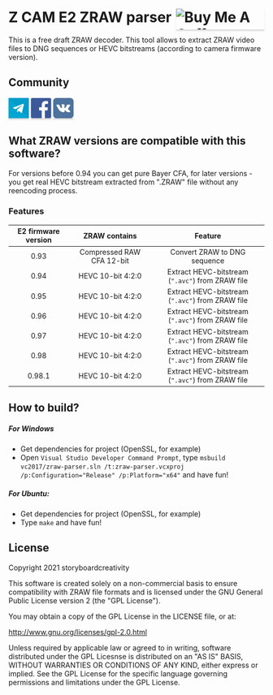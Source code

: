 # Z CAM E2 ZRAW parser <a href="https://ko-fi.com/storyboardcreativity" target="_blank"><img align="right" src="https://cdn.ko-fi.com/cdn/kofi3.png" alt="Buy Me A Coffee" style="height: 41px !important;width: 174px !important;box-shadow: 0px 3px 2px 0px rgba(190, 190, 190, 0.5) !important;-webkit-box-shadow: 0px 3px 2px 0px rgba(190, 190, 190, 0.5) !important;" ></a>

This is a free draft ZRAW decoder. This tool allows to extract ZRAW video files to DNG sequences or HEVC bitstreams (according to camera firmware version).

## Community

<a href="https://t.me/zcam_rus" target="_blank"><img src="docs/soc_net_icons/telegram.png" alt="Buy Me A Coffee" style="height: 40px !important;width: 40px !important;box-shadow: 0px 3px 2px 0px rgba(190, 190, 190, 0.5) !important;-webkit-box-shadow: 0px 3px 2px 0px rgba(190, 190, 190, 0.5) !important;" ></a>
<a href="https://www.facebook.com/groups/storyboardcreativity" target="_blank"><img src="docs/soc_net_icons/facebook.png" alt="Buy Me A Coffee" style="height: 40px !important;width: 40px !important;box-shadow: 0px 3px 2px 0px rgba(190, 190, 190, 0.5) !important;-webkit-box-shadow: 0px 3px 2px 0px rgba(190, 190, 190, 0.5) !important;" ></a>
<a href="https://vk.com/storyboardcreativity" target="_blank"><img src="docs/soc_net_icons/vk.png" alt="Buy Me A Coffee" style="height: 40px !important;width: 40px !important;box-shadow: 0px 3px 2px 0px rgba(190, 190, 190, 0.5) !important;-webkit-box-shadow: 0px 3px 2px 0px rgba(190, 190, 190, 0.5) !important;" ></a>

## What ZRAW versions are compatible with this software?

For versions before 0.94 you can get pure Bayer CFA, for later versions - you get real HEVC bitstream extracted from ".ZRAW" file without any reencoding process.

### Features

| E2 firmware version | ZRAW contains | Feature |
| :---: |:---:|:---:|
|  0.93  | Compressed RAW CFA 12-bit | Convert ZRAW to DNG sequence |
|  0.94  | HEVC 10-bit 4:2:0 | Extract HEVC-bitstream (`".avc"`) from ZRAW file |
|  0.95  | HEVC 10-bit 4:2:0 | Extract HEVC-bitstream (`".avc"`) from ZRAW file |
|  0.96  | HEVC 10-bit 4:2:0 | Extract HEVC-bitstream (`".avc"`) from ZRAW file |
|  0.97  | HEVC 10-bit 4:2:0 | Extract HEVC-bitstream (`".avc"`) from ZRAW file |
|  0.98  | HEVC 10-bit 4:2:0 | Extract HEVC-bitstream (`".avc"`) from ZRAW file |
| 0.98.1 | HEVC 10-bit 4:2:0 | Extract HEVC-bitstream (`".avc"`) from ZRAW file |

## How to build?

##### For Windows
- Get dependencies for project (OpenSSL, for example)
- Open `Visual Studio Developer Command Prompt`, type `msbuild vc2017/zraw-parser.sln /t:zraw-parser.vcxproj /p:Configuration="Release" /p:Platform="x64"` and have fun!

##### For Ubuntu:
- Get dependencies for project (OpenSSL, for example)
- Type `make` and have fun!

## License

Copyright 2021 storyboardcreativity

This software is created solely on a non-commercial basis to ensure compatibility with ZRAW file formats and is licensed under the GNU General Public License version 2 (the "GPL License").

You may obtain a copy of the GPL License in the LICENSE file, or at:

http://www.gnu.org/licenses/gpl-2.0.html

Unless required by applicable law or agreed to in writing, software distributed under the GPL Licesnse is distributed on an "AS IS" BASIS, WITHOUT WARRANTIES OR CONDITIONS OF ANY KIND, either express or implied. See the GPL License for the specific language governing permissions and limitations under the GPL License.
